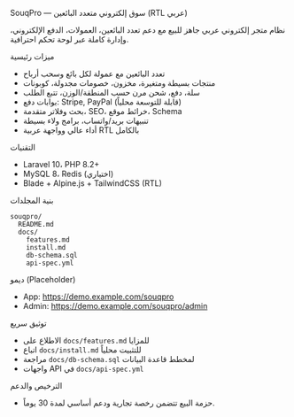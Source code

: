 SouqPro — سوق إلكتروني متعدد البائعين (RTL عربي)

نظام متجر إلكتروني عربي جاهز للبيع مع دعم تعدد البائعين، العمولات، الدفع الإلكتروني، وإدارة كاملة عبر لوحة تحكم احترافية.

ميزات رئيسية
- تعدد البائعين مع عمولة لكل بائع وسحب أرباح
- منتجات بسيطة ومتغيرة، مخزون، خصومات مجدولة، كوبونات
- سلة، دفع، شحن مرن حسب المنطقة/الوزن، تتبع الطلب
- بوابات دفع: Stripe, PayPal (قابلة للتوسعة محلياً)
- بحث وفلاتر متقدمة، SEO، خرائط موقع، Schema
- تنبيهات بريد/واتساب، برامج ولاء بسيطة
- أداء عالي وواجهة عربية RTL بالكامل

التقنيات
- Laravel 10، PHP 8.2+
- MySQL 8، Redis (اختياري)
- Blade + Alpine.js + TailwindCSS (RTL)

بنية المجلدات
```
souqpro/
  README.md
  docs/
    features.md
    install.md
    db-schema.sql
    api-spec.yml
```

ديمو (Placeholder)
- App: https://demo.example.com/souqpro
- Admin: https://demo.example.com/souqpro/admin

توثيق سريع
- الاطلاع على `docs/features.md` للمزايا
- اتباع `docs/install.md` للتثبيت محلياً
- مراجعة `docs/db-schema.sql` لمخطط قاعدة البيانات
- واجهات API في `docs/api-spec.yml`

الترخيص والدعم
- حزمة البيع تتضمن رخصة تجارية ودعم أساسي لمدة 30 يوماً.
